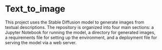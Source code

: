 # Text_to_image
This project uses the Stable Diffusion model to generate images from textual descriptions. The repository is organized into four main sections: a Jupyter Notebook for running the model, a directory for generated images, a requirements file for setting up the environment, and a deployment file for serving the model via a web server.
